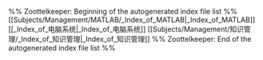 %% Zoottelkeeper: Beginning of the autogenerated index file list  %%
 [[Subjects/Management/MATLAB/_Index_of_MATLAB|_Index_of_MATLAB]]
 [[_Index_of_电脑系统|_Index_of_电脑系统]]
 [[Subjects/Management/知识管理/_Index_of_知识管理|_Index_of_知识管理]]
%% Zoottelkeeper: End of the autogenerated index file list  %%
